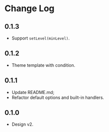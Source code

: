 # Change Log

## 0.1.3
+ Support `setLevel(minLevel)`.

## 0.1.2
+ Theme template with condition.

## 0.1.1
* Update README.md;
* Refactor default options and built-in handlers.

## 0.1.0
+ Design v2.
